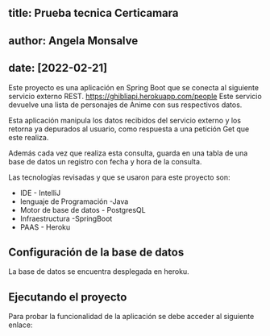 ## title: Prueba tecnica Certicamara
## author: Angela Monsalve
## date: [2022-02-21]

Este proyecto es una aplicación en Spring Boot que se conecta al siguiente servicio externo REST.
https://ghibliapi.herokuapp.com/people
Este servicio devuelve una lista de personajes de Anime con sus respectivos datos.

Esta aplicación manipula los datos recibidos del servicio externo y los retorna ya depurados al usuario, como respuesta a una petición Get que este realiza.

Además cada vez que realiza esta consulta, guarda en una tabla de una base de datos un registro con fecha y hora de la consulta.

Las tecnologías revisadas y que se usaron para este proyecto son:

- IDE  - IntelliJ
- lenguaje de Programación  -Java
- Motor de base de datos - PostgresQL
- Infraestructura -SpringBoot
- PAAS - Heroku

## Configuración de la base de datos

La base de datos se encuentra desplegada en heroku.


## Ejecutando el proyecto

Para probar la funcionalidad de la aplicación se debe acceder al siguiente enlace:

